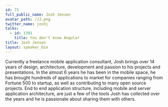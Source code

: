 ```yaml
---
id: 73
full_public_name: Josh Jensen
avatar_path: /JJ.png
twitter_name: joshj
talks:
  - id: 1391
    title: You don't know Angular
title: Josh Jensen
layout: speaker_bio
---
```



Currently a freelance mobile application consultant, Josh brings over 14 years of design, architecture, development and passion to his projects and presentations. In the almost 6 years he has been in the mobile space, he has brought hundreds of applications to market for companies ranging from Fortune 500 to startup, as well as contributing to many open source projects. End to end application structure, including mobile and server application architecture, are just a few of the tools Josh has collected over the years and he is passionate about sharing them with others.